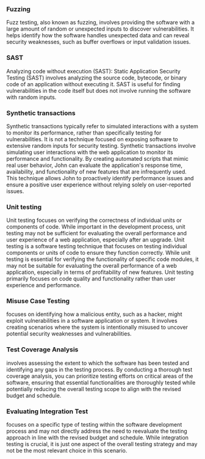 ### Fuzzing 
Fuzz testing, also known as fuzzing, involves providing the software with a large amount of random or unexpected inputs to discover vulnerabilities. It helps identify how the software handles unexpected data and can reveal security weaknesses, such as buffer overflows or input validation issues.

### SAST
Analyzing code without execution (SAST): Static Application Security Testing (SAST) involves analyzing the source code, bytecode, or binary code of an application without executing it. SAST is useful for finding vulnerabilities in the code itself but does not involve running the software with random inputs.

### Synthetic transactions
Synthetic transactions typically refer to simulated interactions with a system to monitor its performance, rather than specifically testing for vulnerabilities. It is not a technique focused on exposing software to extensive random inputs for security testing.
Synthetic transactions involve simulating user interactions with the web application to monitor its performance and functionality. By creating automated scripts that mimic real user behavior, John can evaluate the application's response time, availability, and functionality of new features that are infrequently used. This technique allows John to proactively identify performance issues and ensure a positive user experience without relying solely on user-reported issues.

### Unit testing
Unit testing focuses on verifying the correctness of individual units or components of code. While important in the development process, unit testing may not be sufficient for evaluating the overall performance and user experience of a web application, especially after an upgrade.
Unit testing is a software testing technique that focuses on testing individual components or units of code to ensure they function correctly. While unit testing is essential for verifying the functionality of specific code modules, it may not be suitable for evaluating the overall performance of a web application, especially in terms of profitability of new features. Unit testing primarily focuses on code quality and functionality rather than user experience and performance.

### Misuse Case Testing 
focuses on identifying how a malicious entity, such as a hacker, might exploit vulnerabilities in a software application or system. It involves creating scenarios where the system is intentionally misused to uncover potential security weaknesses and vulnerabilities.

### Test Coverage Analysis
involves assessing the extent to which the software has been tested and identifying any gaps in the testing process. By conducting a thorough test coverage analysis, you can prioritize testing efforts on critical areas of the software, ensuring that essential functionalities are thoroughly tested while potentially reducing the overall testing scope to align with the revised budget and schedule.

### Evaluating Integration Test 
focuses on a specific type of testing within the software development process and may not directly address the need to reevaluate the testing approach in line with the revised budget and schedule. While integration testing is crucial, it is just one aspect of the overall testing strategy and may not be the most relevant choice in this scenario.
